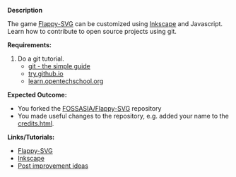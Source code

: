 **Description**

The game [Flappy-SVG](https://github.com/fossasia/flappy-svg#flappy-svg) can be customized using [Inkscape](http://inkscape.org/) and Javascript. 
Learn how to contribute to open source projects using git.

**Requirements:**

1. Do a git tutorial.
	- [git - the simple guide](https://rogerdudler.github.io/git-guide/index.html)
	- [try.github.io](https://try.github.io/levels/1/challenges/1)
	- [learn.opentechschool.org](http://learn.opentechschool.org/)

**Expected Outcome:** 

- You forked the [FOSSASIA/Flappy-SVG](https://github.com/fossasia/flappy-svg#flappy-svg) repository
- You made useful changes to the repository, e.g. added your name to the [credits.html](http://fossasia.github.io/flappy-svg/credits.html).

**Links/Tutorials:**

- [Flappy-SVG](https://github.com/fossasia/flappy-svg#flappy-svg)
- [Inkscape](http://inkscape.org/)
- [Post improvement ideas](https://github.com/fossasia/flappy-svg/issues)